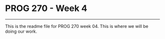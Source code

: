 <!DOCTYPE html>
<html>

<head>
    <meta charset="utf-8">
    <title>Week04 ReadMe</title>
</head>

<body>
<h1>PROG 270 - Week 4</h1>
<hr>
<p>This is the readme file for PROG 270 week 04. This is where we will be doing our work.</p>
</body>

</html>